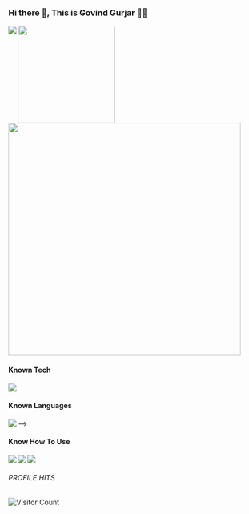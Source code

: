 ### Hi there 👋, This is Govind Gurjar 👨‍💻

 <img align="left"  src="https://github-readme-stats.vercel.app/api?username=govindgurjar&show_icons=true&theme=radical&count_private=true" /> 

<img height="194" src="https://github-readme-stats.vercel.app/api/top-langs/?username=govindgurjar&layout=compact&theme=radical&langs_count=6" /> 

<img width="464" src="https://github-readme-streak-stats.herokuapp.com?user=govindgurjar&theme=radical&date_format=%5BY%20%5DM%20j&card_width=487" />
<!-- <img src="https://metrics.lecoq.io/govindgurjar" /> -->

#### Known Tech
<img align="lest" src="https://img.shields.io/badge/Flutter-%2302569B.svg?style=for-the-badge&logo=Flutter&logoColor=white" />
                                           
#### Known Languages
<img align="left" src="https://img.shields.io/badge/dart-%230175C2.svg?style=for-the-badge&logo=dart&logoColor=white" />
   -->
   
#### Know How To Use
<img align="left" src="https://img.shields.io/badge/Firebase-039BE5?style=for-the-badge&logo=Firebase&logoColor=white" />
<img align="left" src="https://img.shields.io/badge/Google_Play-414141?style=for-the-badge&logo=google-play&logoColor=white" />
<img src="https://img.shields.io/badge/figma-%23F24E1E.svg?style=for-the-badge&logo=figma&logoColor=white" />
<!-- <img src="https://img.shields.io/badge/Adobe%20XD-470137?style=for-the-badge&logo=Adobe%20XD&logoColor=#FF61F6" /> -->
<!-- <img align="left" src="" /> -->

###### PROFILE HITS
![Visitor Count](https://profile-counter.glitch.me/govindgurjar/count.svg)
             
<!--
**govindgurjar/govindgurjar** is a ✨ _special_ ✨ repository because its `README.md` (this file) appears on your GitHub profile.

Here are some ideas to get you started:

- 🔭 I’m currently working on ...
- 🌱 I’m currently learning ...
- 👯 I’m looking to collaborate on ...
- 🤔 I’m looking for help with ...
- 💬 Ask me about ...
- 📫 How to reach me: ...
- 😄 Pronouns: ...
- ⚡ Fun fact: ...
-->
